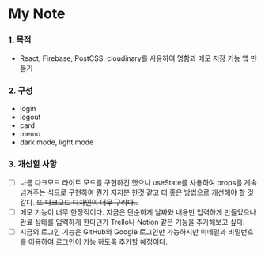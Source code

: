 # My Note

### 1. 목적

- React, Firebase, PostCSS, cloudinary를 사용하여 명함과 메모 저장 기능 앱 만들기

### 2. 구성

- login
- logout
- card
- memo
- dark mode, light mode

### 3. 개선할 사항

- [ ] 나름 다크모드 라이트 모드를 구현하긴 했으나 useState를 사용하여 props를 계속 넘겨주는 식으로 구현하여 뭔가 지저분 한것 같고 더 좋은 방법으로 개선해야 할 것 같다. ~~또 다크모드 디자인이 너무 구리다..~~
- [ ] 메모 기능이 너무 한정적이다. 지금은 단순하게 날짜와 내용만 입력하게 만들었으나 완료 상태를 입력하게 한다던가 Trello나 Notion 같은 기능을 추가해보고 싶다.
- [ ] 지금의 로그인 기능은 GitHub와 Google 로그인만 가능하지만 이메일과 비밀번호를 이용하여 로그인이 가능 하도록 추가할 예정이다.
